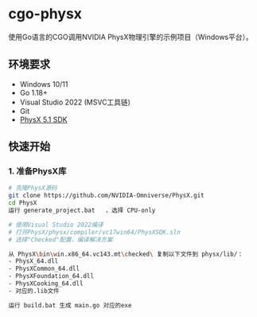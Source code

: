 # cgo-physx

使用Go语言的CGO调用NVIDIA PhysX物理引擎的示例项目（Windows平台）。

## 环境要求

- Windows 10/11
- Go 1.18+
- Visual Studio 2022 (MSVC工具链)
- Git
- [PhysX 5.1 SDK](https://github.com/NVIDIA-Omniverse/PhysX)

## 快速开始

### 1. 准备PhysX库

```bash
# 克隆PhysX源码
git clone https://github.com/NVIDIA-Omniverse/PhysX.git
cd PhysX
运行 generate_project.bat   ，选择 CPU-only

# 使用Visual Studio 2022编译 
# 打开PhysX/physx/compiler/vc17win64/PhysXSDK.sln
# 选择"Checked"配置，编译解决方案

从 PhysX\bin\win.x86_64.vc143.mt\checked\ 复制以下文件到 physx/lib/：
- PhysX_64.dll
- PhysXCommon_64.dll
- PhysXFoundation_64.dll
- PhysXCooking_64.dll
- 对应的.lib文件

运行 build.bat 生成 main.go 对应的exe 